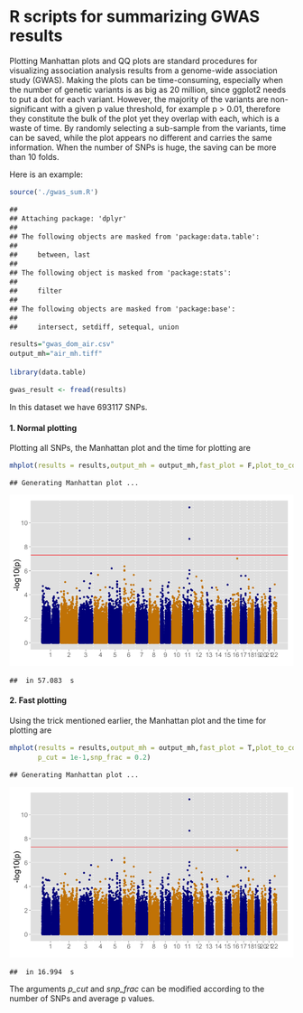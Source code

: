 # R scripts for summarizing GWAS results

Plotting Manhattan plots and QQ plots are standard procedures for visualizing association analysis results from a genome-wide association study (GWAS). Making the plots can be time-consuming, especially when the number of genetic variants is as big as 20 million, since ggplot2 needs to put a dot for each variant. However, the majority of the variants are non-significant with a given p value threshold, for example p > 0.01, therefore they constitute the bulk of the plot yet they overlap with each, which is a waste of time. By randomly selecting a sub-sample from the variants, time can be saved, while the plot appears no different and carries the same information. When the number of SNPs is huge, the saving can be more than 10 folds.

Here is an example:


```r
source('./gwas_sum.R')
```

```
## 
## Attaching package: 'dplyr'
## 
## The following objects are masked from 'package:data.table':
## 
##     between, last
## 
## The following object is masked from 'package:stats':
## 
##     filter
## 
## The following objects are masked from 'package:base':
## 
##     intersect, setdiff, setequal, union
```

```r
results="gwas_dom_air.csv"
output_mh="air_mh.tiff"

library(data.table)
```

```r
gwas_result <- fread(results)
```

In this dataset we have 693117 SNPs.

#### 1. Normal plotting
Plotting all SNPs, the Manhattan plot and the time for plotting are

```r
mhplot(results = results,output_mh = output_mh,fast_plot = F,plot_to_console = T)
```

```
## Generating Manhattan plot ...
```

![](README_files/figure-html/unnamed-chunk-3-1.png) 

```
##  in 57.083  s
```

#### 2. Fast plotting
Using the trick mentioned earlier, the Manhattan plot and the time for plotting are

```r
mhplot(results = results,output_mh = output_mh,fast_plot = T,plot_to_console = T,
       p_cut = 1e-1,snp_frac = 0.2)
```

```
## Generating Manhattan plot ...
```

![](README_files/figure-html/unnamed-chunk-4-1.png) 

```
##  in 16.994  s
```
The arguments *p_cut* and *snp_frac* can be modified according to the number of SNPs and average p values.
